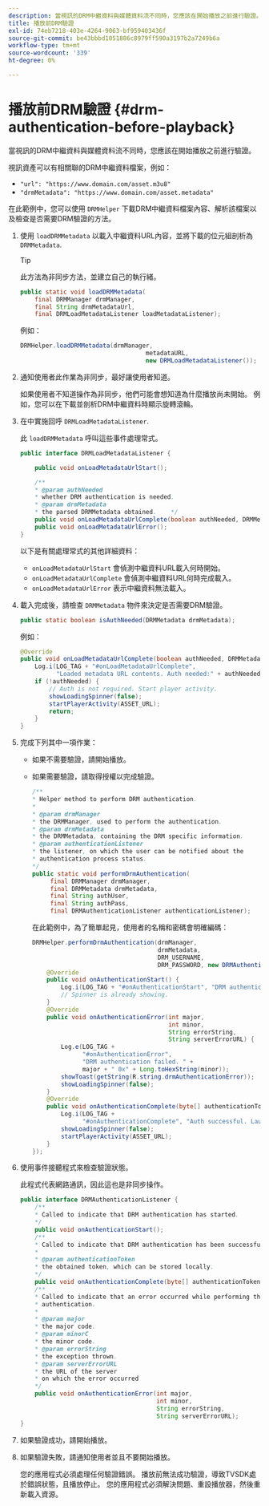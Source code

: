```yaml
---
description: 當視訊的DRM中繼資料與媒體資料流不同時，您應該在開始播放之前進行驗證。
title: 播放前DRM驗證
exl-id: 74eb7218-403e-4264-9063-bf959403436f
source-git-commit: be43bbbd1051886c8979ff590a3197b2a7249b6a
workflow-type: tm+mt
source-wordcount: '339'
ht-degree: 0%

---
```


# 播放前DRM驗證 {#drm-authentication-before-playback}

當視訊的DRM中繼資料與媒體資料流不同時，您應該在開始播放之前進行驗證。

視訊資產可以有相關聯的DRM中繼資料檔案，例如：

* `"url": "https://www.domain.com/asset.m3u8"`
* `"drmMetadata": "https://www.domain.com/asset.metadata"`

在此範例中，您可以使用 `DRMHelper` 下載DRM中繼資料檔案內容、解析該檔案以及檢查是否需要DRM驗證的方法。

1. 使用 `loadDRMMetadata` 以載入中繼資料URL內容，並將下載的位元組剖析為 `DRMMetadata`.

   >[!TIP]
   >
   >此方法為非同步方法，並建立自己的執行緒。

   ```java
   public static void loadDRMMetadata( 
       final DRMManager drmManager, 
       final String drmMetadataUrl,  
       final DRMLoadMetadataListener loadMetadataListener); 
   ```

   例如：

   ```java
   DRMHelper.loadDRMMetadata(drmManager,  
                                      metadataURL,  
                                      new DRMLoadMetadataListener());
   ```

1. 通知使用者此作業為非同步，最好讓使用者知道。

   如果使用者不知道操作為非同步，他們可能會想知道為什麼播放尚未開始。 例如，您可以在下載並剖析DRM中繼資料時顯示旋轉滾輪。

1. 在中實施回呼 `DRMLoadMetadataListener`.

   此 `loadDRMMetadata` 呼叫這些事件處理常式。

   ```java
   public interface DRMLoadMetadataListener { 
   
       public void onLoadMetadataUrlStart(); 
   
       /** 
       * @param authNeeded 
       * whether DRM authentication is needed. 
       * @param drmMetadata 
       * the parsed DRMMetadata obtained.    */ 
       public void onLoadMetadataUrlComplete(boolean authNeeded, DRMMetadata drmMetadata); 
       public void onLoadMetadataUrlError(); 
   } 
   ```

   以下是有關處理常式的其他詳細資料：

   * `onLoadMetadataUrlStart` 會偵測中繼資料URL載入何時開始。
   * `onLoadMetadataUrlComplete` 會偵測中繼資料URL何時完成載入。
   * `onLoadMetadataUrlError` 表示中繼資料無法載入。

1. 載入完成後，請檢查 `DRMMetadata` 物件來決定是否需要DRM驗證。

   ```java
   public static boolean isAuthNeeded(DRMMetadata drmMetadata);
   ```

   例如：

   ```java
   @Override 
   public void onLoadMetadataUrlComplete(boolean authNeeded, DRMMetadata drmMetadata) {  
       Log.i(LOG_TAG + "#onLoadMetadataUrlComplete",  
             "Loaded metadata URL contents. Auth needed:" + authNeeded + "."); 
       if (!authNeeded) { 
           // Auth is not required. Start player activity.     
           showLoadingSpinner(false);     
           startPlayerActivity(ASSET_URL); 
           return; 
       } 
   } 
   ```

1. 完成下列其中一項作業：

   * 如果不需要驗證，請開始播放。
   * 如果需要驗證，請取得授權以完成驗證。

      ```java
      /** 
      * Helper method to perform DRM authentication. 
      * 
      * @param drmManager 
      * the DRMManager, used to perform the authentication. 
      * @param drmMetadata 
      * the DRMMetadata, containing the DRM specific information. 
      * @param authenticationListener 
      * the listener, on which the user can be notified about the 
      * authentication process status. 
      */ 
      public static void performDrmAuthentication( 
           final DRMManager drmManager,  
           final DRMMetadata drmMetadata, 
           final String authUser,  
           final String authPass,  
           final DRMAuthenticationListener authenticationListener);
      ```

      在此範例中，為了簡單起見，使用者的名稱和密碼會明確編碼：

      ```java
      DRMHelper.performDrmAuthentication(drmManager,  
                                         drmMetadata,  
                                         DRM_USERNAME,  
                                         DRM_PASSWORD, new DRMAuthenticationListener() { 
          @Override 
          public void onAuthenticationStart() { 
              Log.i(LOG_TAG + "#onAuthenticationStart", "DRM authentication started."); 
              // Spinner is already showing. 
          } 
          @Override 
          public void onAuthenticationError(int major,  
                                            int minor,  
                                            String errorString,  
                                            String serverErrorURL) { 
              Log.e(LOG_TAG +  
                    "#onAuthenticationError",  
                    "DRM authentication failed. " +  
                    major + " 0x" + Long.toHexString(minor)); 
              showToast(getString(R.string.drmAuthenticationError));   
              showLoadingSpinner(false); 
          } 
          @Override 
          public void onAuthenticationComplete(byte[] authenticationToken) { 
              Log.i(LOG_TAG +  
                    "#onAuthenticationComplete", "Auth successful. Launching content."); 
              showLoadingSpinner(false); 
              startPlayerActivity(ASSET_URL); 
          } 
      }); 
      ```

1. 使用事件接聽程式來檢查驗證狀態。

   此程式代表網路通訊，因此這也是非同步操作。

   ```java
   public interface DRMAuthenticationListener { 
       /** 
       * Called to indicate that DRM authentication has started. 
       */ 
       public void onAuthenticationStart(); 
       /** 
       * Called to indicate that DRM authentication has been successful. 
       * 
       * @param authenticationToken 
       * the obtained token, which can be stored locally. 
       */ 
       public void onAuthenticationComplete(byte[] authenticationToken); 
       /** 
       * Called to indicate that an error occurred while performing the DRM 
       * authentication. 
       * 
       * @param major 
       * the major code. 
       * @param minorC 
       * the minor code. 
       * @param errorString 
       * the exception thrown. 
       * @param serverErrorURL 
       * the URL of the server  
       * on which the error occurred 
       */ 
       public void onAuthenticationError(int major,  
                                         int minor,  
                                         String errorString,  
                                         String serverErrorURL); 
   } 
   ```

1. 如果驗證成功，請開始播放。
1. 如果驗證失敗，請通知使用者並且不要開始播放。

   您的應用程式必須處理任何驗證錯誤。 播放前無法成功驗證，導致TVSDK處於錯誤狀態，且播放停止。 您的應用程式必須解決問題、重設播放器，然後重新載入資源。
